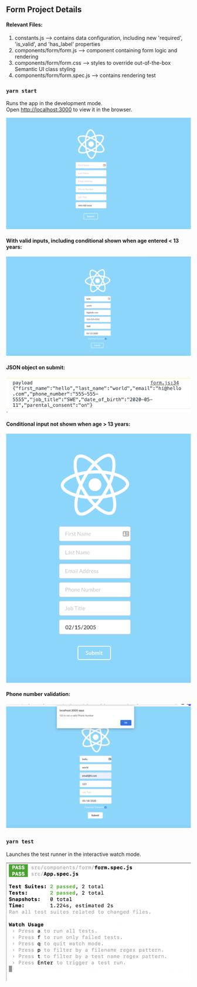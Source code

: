 
## Form Project Details

#### Relevant Files:
1. constants.js --> contains data configuration, including new 'required', 'is_valid', and 'has_label' properties
2. components/form/form.js --> component containing form logic and rendering
3. components/form/form.css --> styles to override out-of-the-box Semantic UI class styling
4. components/form/form.spec.js --> contains rendering test

### `yarn start`

Runs the app in the development mode.<br />
Open [http://localhost:3000](http://localhost:3000) to view it in the browser.

![alt text](public/initial.png)

#### With valid inputs, including conditional shown when age entered < 13 years:
![alt text](public/valid.png)

#### JSON object on submit:
![alt text](public/payload.png)

#### Conditional input not shown when age > 13 years:
![alt text](public/no_parental.png)

#### Phone number validation:
![alt text](public/invalid.png)




### `yarn test`

Launches the test runner in the interactive watch mode.<br />

![alt text](public/tests.png)



